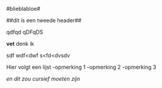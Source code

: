 #blieblabloe#

##dit is een tweede header##

qdfqd
qDFqDS

**vet** denk ik

sdf
wdf<dwf
s<fd<dvsdv

Hier volgt een lijst
-opmerking 1
-opmerking 2
-opmerking 3

*en dit zou cursief moeten zijn*  

